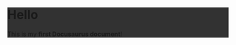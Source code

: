 <div style="background-color: rgb(50, 50, 50);">
  
# Hello

This is my **first Docusaurus document**!

